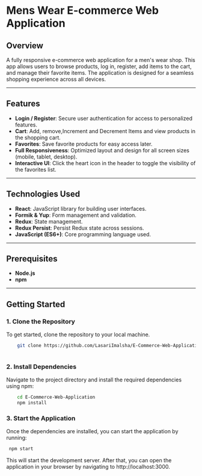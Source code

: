 # **Mens Wear E-commerce Web Application**

## **Overview**
A fully responsive e-commerce web application for a men's wear shop. This app allows users to browse products, log in, register, add items to the cart, and manage their favorite items. The application is designed for a seamless shopping experience across all devices.

---

## **Features**
- **Login / Register**: Secure user authentication for access to personalized features.
- **Cart**: Add, remove,Increment and Decrement Items and view products in the shopping cart.
- **Favorites**: Save favorite products for easy access later.
- **Full Responsiveness**: Optimized layout and design for all screen sizes (mobile, tablet, desktop).
- **Interactive UI**: Click the heart icon in the header to toggle the visibility of the favorites list.

---

## **Technologies Used**
- **React**: JavaScript library for building user interfaces.
- **Formik & Yup**: Form management and validation.
- **Redux**: State management.
- **Redux Persist**: Persist Redux state across sessions.
- **JavaScript (ES6+)**: Core programming language used.

---

## **Prerequisites**
- **Node.js** 
- **npm** 

---

## **Getting Started**

### **1. Clone the Repository**
To get started, clone the repository to your local machine.

```bash
    git clone https://github.com/LasariImalsha/E-Commerce-Web-Application
        
```

### **2. Install Dependencies**
Navigate to the project directory and install the required dependencies using npm:


```bash
    cd E-Commerce-Web-Application
    npm install
 ```

### **3. Start the Application**
Once the dependencies are installed, you can start the application by running:

  ```bash
   npm start
  
```

This will start the development server. After that, you can open the application in your browser by navigating to http://localhost:3000.
